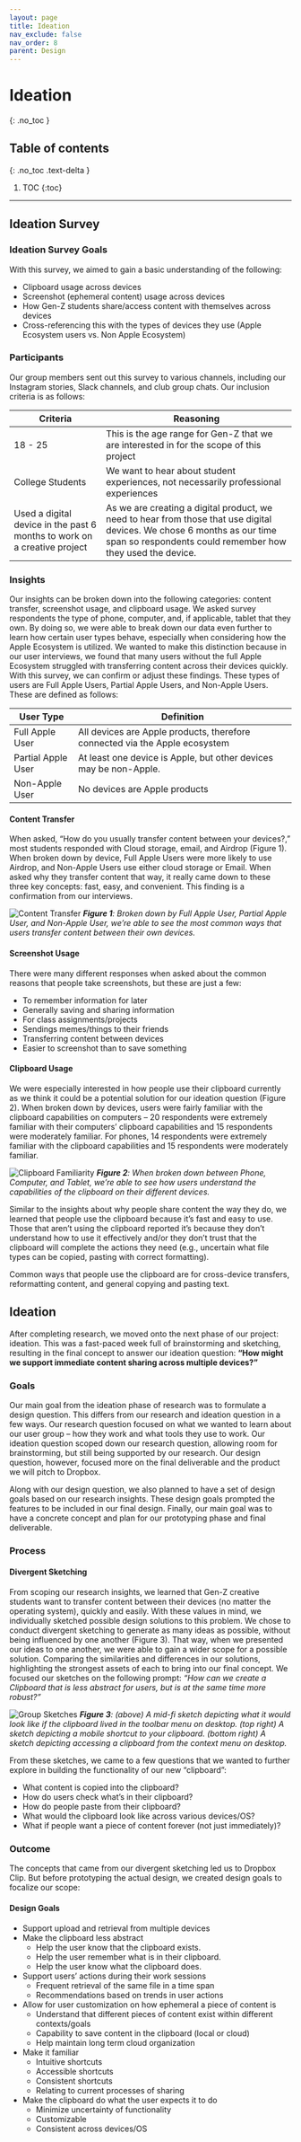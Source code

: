 ```yaml
---
layout: page
title: Ideation
nav_exclude: false
nav_order: 8
parent: Design
---
```

# Ideation
{: .no_toc }

## Table of contents
{: .no_toc .text-delta }

1. TOC
{:toc}
---

## Ideation Survey

### Ideation Survey Goals

With this survey, we aimed to gain a basic understanding of the following: 

- Clipboard usage across devices
- Screenshot (ephemeral content) usage across devices
- How Gen-Z students share/access content with themselves across devices
- Cross-referencing this with the types of devices they use (Apple Ecosystem users vs. Non Apple Ecosystem)

### Participants

Our group members sent out this survey to various channels, including our Instagram stories, Slack channels, and club group chats. Our inclusion criteria is as follows:

| Criteria | Reasoning |
| -------- | --------- |
| 18 - 25  | This is the age range for Gen-Z that we are interested in for the scope of this project |
| College Students | We want to hear about student experiences, not necessarily professional experiences |
| Used a digital device in the past 6 months to work on a creative project | As we are creating a digital product, we need to hear from those that use digital devices. We chose 6 months as our time span so respondents could remember how they used the device. |

### Insights

Our insights can be broken down into the following categories: content transfer, screenshot usage, and clipboard usage. We asked survey respondents the type of phone, computer, and, if applicable, tablet that they own. By doing so, we were able to break down our data even further to learn how certain user types behave, especially when considering how the Apple Ecosystem is utilized. We wanted to make this distinction because in our user interviews, we found that many users without the full Apple Ecosystem struggled with transferring content across their devices quickly. With this survey, we can confirm or adjust these findings. These types of users are Full Apple Users, Partial Apple Users, and Non-Apple Users. These are defined as follows:

| User Type | Definition | 
| --------- | ---------- |
| Full Apple User | All devices are Apple products, therefore connected via the Apple ecosystem |
| Partial Apple User | At least one device is Apple, but other devices may be non-Apple. |
| Non-Apple User | No devices are Apple products |

#### Content Transfer

When asked, “How do you usually transfer content between your devices?,” most students responded with Cloud storage, email, and Airdrop (Figure 1). When broken down by device, Full Apple Users were more likely to use Airdrop, and Non-Apple Users use either cloud storage or Email. When asked why they transfer content that way, it really came down to these three key  concepts: fast, easy, and convenient. This finding is a confirmation from our interviews.

![Content Transfer](../images/ContentTransfer.png)
***Figure 1**: Broken down by Full Apple User, Partial Apple User, and Non-Apple User, we’re able to see the most common ways that users transfer content between their own devices.*

#### Screenshot Usage

There were many different responses when asked about the common reasons that people take screenshots, but these are just a few:

- To remember information for later
- Generally saving and sharing information
- For class assignments/projects
- Sendings memes/things to their friends
- Transferring content between devices
- Easier to screenshot than to save something 

#### Clipboard Usage

We were especially interested in how people use their clipboard currently as we think it could be a potential solution for our ideation question (Figure 2). When broken down by devices, users were fairly familiar with the clipboard capabilities on computers – 20 respondents were extremely familiar with their computers’ clipboard capabilities and 15 respondents were moderately familiar. For phones, 14 respondents were extremely familiar with the clipboard capabilities and 15 respondents were moderately familiar. 

![Clipboard Familiarity](../images/clipboard.png)
***Figure 2**: When broken down between Phone, Computer, and Tablet, we’re able to see how users understand the capabilities of the clipboard on their different devices.*

Similar to the insights about why people share content the way they do, we learned that people use the clipboard because it’s fast and easy to use. Those that aren’t using the clipboard reported it’s because they don’t understand how to use it effectively and/or they don’t trust that the clipboard will complete the actions they need (e.g., uncertain what file types can be copied, pasting with correct formatting).

Common ways that people use the clipboard are for cross-device transfers, reformatting content, and general copying and pasting text.

## Ideation

After completing research, we moved onto the next phase of our project: ideation. This was a fast-paced week full of brainstorming and sketching, resulting in the final concept to answer our ideation question: **“How might we support immediate content sharing across multiple devices?”**

### Goals

Our main goal from the ideation phase of research was to formulate a design question. This differs from our research and ideation question in a few ways. Our research question focused on what we wanted to learn about our user group – how they work and what tools they use to work. Our ideation question scoped down our research question, allowing room for brainstorming, but still being supported by our research. Our design question, however, focused more on the final deliverable and the product we will pitch to Dropbox.

Along with our design question, we also planned to have a set of design goals based on our research insights. These design goals prompted the features to be included in our final design. Finally, our main goal was to have a concrete concept and plan for our prototyping phase and final deliverable.

### Process

#### Divergent Sketching

From scoping our research insights, we learned that Gen-Z creative students want to transfer content between their devices (no matter the operating system), quickly and easily. With these values in mind, we individually sketched possible design solutions to this problem. We chose to conduct divergent sketching to generate as many ideas as possible, without being influenced by one another (Figure 3). That way, when we presented our ideas to one another, we were able to gain a wider scope for a possible solution. Comparing the similarities and differences in our solutions, highlighting the strongest assets of each to bring into our final concept. We focused our sketches on the following prompt: *“How can we create a Clipboard that is less abstract for users, but is at the same time more robust?”*

![Group Sketches](../images/GroupSketches.png)
***Figure 3**: (above) A mid-fi sketch depicting what it would look like if the clipboard lived in the toolbar menu on desktop. (top right) A sketch depicting a mobile shortcut to your clipboard. (bottom right) A sketch depicting accessing a clipboard from the context menu on desktop.*

From these sketches, we came to a few questions that we wanted to further explore in building the functionality of our new “clipboard”:

- What content is copied into the clipboard? 
- How do users check what’s in their clipboard? 
- How do people paste from their clipboard? 
- What would the clipboard look like across various devices/OS? 
- What if people want a piece of content forever (not just immediately)?

### Outcome

The concepts that came from our divergent sketching led us to Dropbox Clip. But before prototyping the actual design, we created design goals to focalize our scope:

#### Design Goals

- Support upload and retrieval from multiple devices 
- Make the clipboard less abstract
  - Help the user know that the clipboard exists. 
  - Help the user remember what is in their clipboard. 
  - Help the user know what the clipboard does.
- Support users’ actions during their work sessions
  - Frequent retrieval of the same file in a time span 
  - Recommendations based on trends in user actions
- Allow for user customization on how ephemeral a piece of content is
  - Understand that different pieces of content exist within different contexts/goals 
  - Capability to save content in the clipboard (local or cloud)
  - Help maintain long term cloud organization
- Make it familiar
  - Intuitive shortcuts
  - Accessible shortcuts 
  - Consistent shortcuts
  - Relating to current processes of sharing
- Make the clipboard do what the user expects it to do
  - Minimize uncertainty of functionality 
  - Customizable 
  - Consistent across devices/OS











